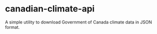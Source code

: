 # canadian-climate-api
A simple utility to download Government of Canada climate data in JSON format.
